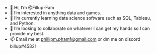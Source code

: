 - 👋 Hi, I’m @Fillup-Fam
- 👀 I’m interested in anything data and games.
- 🌱 I’m currently learning data science software such as SQL, Tableau, and Python.
- 💞️ I’m looking to collaborate on whatever I can get my hands so I can provide my best.
- 📫 Email me at phillipm.phamf@gmail.com or dm me on discord billup#4532!

<!---
Fillup-Fam/Fillup-Fam is a ✨ special ✨ repository because its `README.md` (this file) appears on your GitHub profile.
You can click the Preview link to take a look at your changes.
--->
